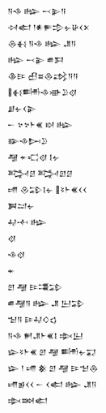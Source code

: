 <div class='block'>
<div class='line'>𒀀𒈾 𒈗 𒁁𒉌𒀀</div>
<div class='line'>𒀴𒅗 𒁹𒀭𒊓𒄠𒉡𒄩𒌋𒉽</div>
<div class='line'>𒁲𒈬 𒀀𒈾 𒈗 𒂗𒀀</div>
<div class='line'>𒈗 𒁁𒉌 𒌑𒁕</div>
<div class='line'>𒆠𒄿 𒌷𒊺𒁲𒃶𒀀𒀀</div>
<div class='line'>𒈬𒌦𒈾𒀝𒊒𒋼</div>
<div class='line'>𒋗𒉡𒌋𒉌</div>
<div class='line'>𒀸 𒆳𒆳𒈨𒌍 𒊭 𒈗</div>
<div class='line'>𒅔𒈾𒄖𒊒</div>
<div class='line'>𒆷 𒄬𒄣𒋼 𒋙𒉡</div>
<div class='line'>𒅋𒆪 𒅋𒇻𒆪</div>
<div class='line'>𒋬 𒊮𒁉𒋙𒉡 𒂟𒈨𒌍𒌋𒌋</div>
<div class='line'>𒀉𒁺𒉡</div>
<div class='line'>𒄷𒋾 𒈗</div>
<div class='line'>𒋼</div>
<div class='line'>𒈾𒋼</div>
<div class='line'>𒄬</div>
<div class='line'>𒇻 𒆷 𒄿𒃮𒁉</div>
<div class='line'>𒌑𒆷𒀀 𒈗 𒂗 𒌨𒁉</div>
<div class='line'>𒈠𒀀 𒄿𒄷𒄭𒌓</div>
<div class='line'>𒀀𒈾 𒂍𒂗𒈨𒌍𒋙 𒇸𒌨</div>
<div class='line'>𒇽𒂟𒈨𒌍 𒇻 𒆷 𒌦𒉡𒍑</div>
<div class='line'>𒇽 𒁹 𒋬 𒆜 𒇻 𒆷 𒄿𒈠𒁲</div>
<div class='line'>𒋬𒂊𒌋𒌋 𒀸 𒌋𒅗 𒈗 𒂗𒀀</div>
<div class='line'>𒇸𒇷𒅗</div>
</div>